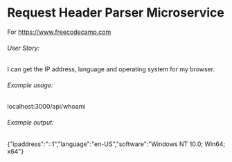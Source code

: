 # Request Header Parser Microservice
For https://www.freecodecamp.com

###### User Story:
I can get the IP address, language and operating system for my browser.

###### Example usage:  
localhost:3000/api/whoami

###### Example output:  
{"ipaddress":"::1","language":"en-US","software":"Windows NT 10.0; Win64; x64"}

